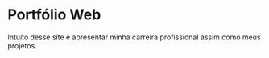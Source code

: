 # Portfólio Web

Intuito desse site e apresentar minha carreira profissional assim como meus projetos.